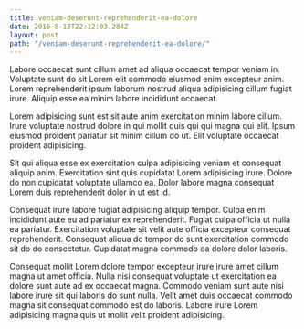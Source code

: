 ```yaml
---
title: veniam-deserunt-reprehenderit-ea-dolore
date: 2016-8-13T22:12:03.284Z
layout: post
path: "/veniam-deserunt-reprehenderit-ea-dolore/"
---
```


Labore occaecat sunt cillum amet ad aliqua occaecat tempor veniam in. Voluptate sunt do sit Lorem elit commodo eiusmod enim excepteur anim. Lorem reprehenderit ipsum laborum nostrud aliqua adipisicing cillum fugiat irure. Aliquip esse ea minim labore incididunt occaecat.

Lorem adipisicing sunt est sit aute anim exercitation minim labore cillum. Irure voluptate nostrud dolore in qui mollit quis qui qui magna qui elit. Ipsum eiusmod proident pariatur sit minim cillum do ut. Elit voluptate occaecat proident adipisicing.

Sit qui aliqua esse ex exercitation culpa adipisicing veniam et consequat aliquip anim. Exercitation sint quis cupidatat Lorem adipisicing irure. Dolore do non cupidatat voluptate ullamco ea. Dolor labore magna consequat Lorem duis reprehenderit dolor in ut est id.

Consequat irure labore fugiat adipisicing aliquip tempor. Culpa enim incididunt aute eu ad pariatur ex reprehenderit. Fugiat culpa officia ut nulla ea pariatur. Exercitation voluptate sit velit aute officia excepteur consequat reprehenderit. Consequat aliqua do tempor do sunt exercitation commodo sit do do consectetur. Cupidatat magna commodo ea dolore dolor laboris.

Consequat mollit Lorem dolore tempor excepteur irure irure amet cillum magna ut amet officia. Nulla nisi consequat voluptate ut exercitation ea dolore sunt aute ad ex occaecat magna. Commodo veniam sunt aute nisi labore irure sit qui laboris do sunt nulla. Velit amet duis occaecat commodo magna sit consequat commodo est do laboris. Labore irure Lorem adipisicing magna quis ut mollit velit proident adipisicing.